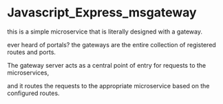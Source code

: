 # Javascript_Express_msgateway

this is a simple microservice that is literally designed with a gateway.

ever heard of portals? the gateways are the entire collection of registered routes and ports.

The gateway server acts as a central point of entry for requests to the microservices,

and it routes the requests to the appropriate microservice based on the configured routes.
